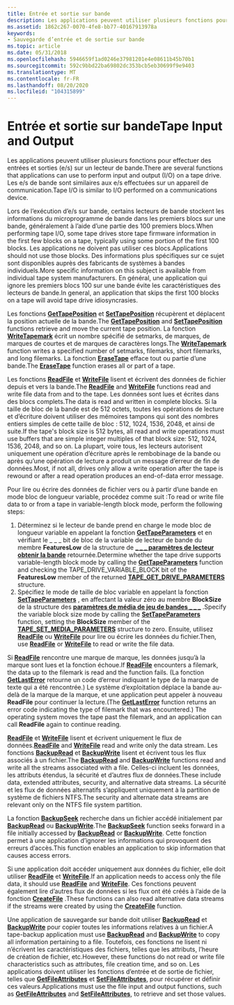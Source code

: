 ```yaml
---
title: Entrée et sortie sur bande
description: Les applications peuvent utiliser plusieurs fonctions pour effectuer des entrées et sorties (e/s) sur un lecteur de bande. Les e/s de bande sont similaires aux e/s effectuées sur un appareil de communication.
ms.assetid: 1862c267-0070-4fe8-bb77-40167913978a
keywords:
- Sauvegarde d’entrée et de sortie sur bande
ms.topic: article
ms.date: 05/31/2018
ms.openlocfilehash: 5946659f1ad0246e37981201e4e08611b45b70b1
ms.sourcegitcommit: 592c9bbd22ba69802dc353bcb5eb30699f9e9403
ms.translationtype: MT
ms.contentlocale: fr-FR
ms.lasthandoff: 08/20/2020
ms.locfileid: "104315899"
---
```

# <a name="tape-input-and-output"></a><span data-ttu-id="fc29e-105">Entrée et sortie sur bande</span><span class="sxs-lookup"><span data-stu-id="fc29e-105">Tape Input and Output</span></span>

<span data-ttu-id="fc29e-106">Les applications peuvent utiliser plusieurs fonctions pour effectuer des entrées et sorties (e/s) sur un lecteur de bande.</span><span class="sxs-lookup"><span data-stu-id="fc29e-106">There are several functions that applications can use to perform input and output (I/O) on a tape drive.</span></span> <span data-ttu-id="fc29e-107">Les e/s de bande sont similaires aux e/s effectuées sur un appareil de communication.</span><span class="sxs-lookup"><span data-stu-id="fc29e-107">Tape I/O is similar to I/O performed on a communications device.</span></span>

<span data-ttu-id="fc29e-108">Lors de l’exécution d’e/s sur bande, certains lecteurs de bande stockent les informations du microprogramme de bande dans les premiers blocs sur une bande, généralement à l’aide d’une partie des 100 premiers blocs.</span><span class="sxs-lookup"><span data-stu-id="fc29e-108">When performing tape I/O, some tape drives store tape firmware information in the first few blocks on a tape, typically using some portion of the first 100 blocks.</span></span> <span data-ttu-id="fc29e-109">Les applications ne doivent pas utiliser ces blocs.</span><span class="sxs-lookup"><span data-stu-id="fc29e-109">Applications should not use those blocks.</span></span> <span data-ttu-id="fc29e-110">Des informations plus spécifiques sur ce sujet sont disponibles auprès des fabricants de systèmes à bandes individuels.</span><span class="sxs-lookup"><span data-stu-id="fc29e-110">More specific information on this subject is available from individual tape system manufacturers.</span></span> <span data-ttu-id="fc29e-111">En général, une application qui ignore les premiers blocs 100 sur une bande évite les caractéristiques des lecteurs de bande.</span><span class="sxs-lookup"><span data-stu-id="fc29e-111">In general, an application that skips the first 100 blocks on a tape will avoid tape drive idiosyncrasies.</span></span>

<span data-ttu-id="fc29e-112">Les fonctions [**GetTapePosition**](/windows/desktop/api/Winbase/nf-winbase-gettapeposition) et [**SetTapePosition**](/windows/desktop/api/Winbase/nf-winbase-settapeposition) récupèrent et déplacent la position actuelle de la bande.</span><span class="sxs-lookup"><span data-stu-id="fc29e-112">The [**GetTapePosition**](/windows/desktop/api/Winbase/nf-winbase-gettapeposition) and [**SetTapePosition**](/windows/desktop/api/Winbase/nf-winbase-settapeposition) functions retrieve and move the current tape position.</span></span> <span data-ttu-id="fc29e-113">La fonction [**WriteTapemark**](/windows/desktop/api/Winbase/nf-winbase-writetapemark) écrit un nombre spécifié de setmarks, de marques, de marques de courtes et de marques de caractères longs.</span><span class="sxs-lookup"><span data-stu-id="fc29e-113">The [**WriteTapemark**](/windows/desktop/api/Winbase/nf-winbase-writetapemark) function writes a specified number of setmarks, filemarks, short filemarks, and long filemarks.</span></span> <span data-ttu-id="fc29e-114">La fonction [**EraseTape**](/windows/desktop/api/Winbase/nf-winbase-erasetape) efface tout ou partie d’une bande.</span><span class="sxs-lookup"><span data-stu-id="fc29e-114">The [**EraseTape**](/windows/desktop/api/Winbase/nf-winbase-erasetape) function erases all or part of a tape.</span></span>

<span data-ttu-id="fc29e-115">Les fonctions [**ReadFile**](/windows/desktop/api/fileapi/nf-fileapi-readfile) et [**WriteFile**](/windows/desktop/api/fileapi/nf-fileapi-writefile) lisent et écrivent des données de fichier depuis et vers la bande.</span><span class="sxs-lookup"><span data-stu-id="fc29e-115">The [**ReadFile**](/windows/desktop/api/fileapi/nf-fileapi-readfile) and [**WriteFile**](/windows/desktop/api/fileapi/nf-fileapi-writefile) functions read and write file data from and to the tape.</span></span> <span data-ttu-id="fc29e-116">Les données sont lues et écrites dans des blocs complets.</span><span class="sxs-lookup"><span data-stu-id="fc29e-116">The data is read and written in complete blocks.</span></span> <span data-ttu-id="fc29e-117">Si la taille de bloc de la bande est de 512 octets, toutes les opérations de lecture et d’écriture doivent utiliser des mémoires tampons qui sont des nombres entiers simples de cette taille de bloc : 512, 1024, 1536, 2048, et ainsi de suite.</span><span class="sxs-lookup"><span data-stu-id="fc29e-117">If the tape's block size is 512 bytes, all read and write operations must use buffers that are simple integer multiples of that block size: 512, 1024, 1536, 2048, and so on.</span></span> <span data-ttu-id="fc29e-118">La plupart, voire tous, les lecteurs autorisent uniquement une opération d’écriture après le rembobinage de la bande ou après qu’une opération de lecture a produit un message d’erreur de fin de données.</span><span class="sxs-lookup"><span data-stu-id="fc29e-118">Most, if not all, drives only allow a write operation after the tape is rewound or after a read operation produces an end-of-data error message.</span></span>

<span data-ttu-id="fc29e-119">Pour lire ou écrire des données de fichier vers ou à partir d’une bande en mode bloc de longueur variable, procédez comme suit :</span><span class="sxs-lookup"><span data-stu-id="fc29e-119">To read or write file data to or from a tape in variable-length block mode, perform the following steps:</span></span>

1.  <span data-ttu-id="fc29e-120">Déterminez si le lecteur de bande prend en charge le mode bloc de longueur variable en appelant la fonction [**GetTapeParameters**](/windows/desktop/api/Winbase/nf-winbase-gettapeparameters) et en vérifiant le \_ \_ \_ bit de bloc de la variable de lecteur de bande du membre **FeaturesLow** de la structure de [**\_ \_ \_ paramètres de lecteur obtenir la bande**](/windows/desktop/api/Winnt/ns-winnt-tape_get_drive_parameters) retournée.</span><span class="sxs-lookup"><span data-stu-id="fc29e-120">Determine whether the tape drive supports variable-length block mode by calling the [**GetTapeParameters**](/windows/desktop/api/Winbase/nf-winbase-gettapeparameters) function and checking the TAPE\_DRIVE\_VARIABLE\_BLOCK bit of the **FeaturesLow** member of the returned [**TAPE\_GET\_DRIVE\_PARAMETERS**](/windows/desktop/api/Winnt/ns-winnt-tape_get_drive_parameters) structure.</span></span>
2.  <span data-ttu-id="fc29e-121">Spécifiez le mode de taille de bloc variable en appelant la fonction [**SetTapeParameters**](/windows/desktop/api/Winbase/nf-winbase-settapeparameters) , en affectant la valeur zéro au membre **BlockSize** de la structure des [**paramètres de média de jeu de bandes \_ \_ \_**](/windows/desktop/api/Winnt/ns-winnt-tape_set_media_parameters) .</span><span class="sxs-lookup"><span data-stu-id="fc29e-121">Specify the variable block size mode by calling the [**SetTapeParameters**](/windows/desktop/api/Winbase/nf-winbase-settapeparameters) function, setting the **BlockSize** member of the [**TAPE\_SET\_MEDIA\_PARAMETERS**](/windows/desktop/api/Winnt/ns-winnt-tape_set_media_parameters) structure to zero.</span></span> <span data-ttu-id="fc29e-122">Ensuite, utilisez [**ReadFile**](/windows/desktop/api/fileapi/nf-fileapi-readfile) ou [**WriteFile**](/windows/desktop/api/fileapi/nf-fileapi-writefile) pour lire ou écrire les données du fichier.</span><span class="sxs-lookup"><span data-stu-id="fc29e-122">Then, use [**ReadFile**](/windows/desktop/api/fileapi/nf-fileapi-readfile) or [**WriteFile**](/windows/desktop/api/fileapi/nf-fileapi-writefile) to read or write the file data.</span></span>

<span data-ttu-id="fc29e-123">Si [**ReadFile**](/windows/desktop/api/fileapi/nf-fileapi-readfile) rencontre une marque de marque, les données jusqu’à la marque sont lues et la fonction échoue.</span><span class="sxs-lookup"><span data-stu-id="fc29e-123">If [**ReadFile**](/windows/desktop/api/fileapi/nf-fileapi-readfile) encounters a filemark, the data up to the filemark is read and the function fails.</span></span> <span data-ttu-id="fc29e-124">(La fonction [**GetLastError**](/windows/desktop/api/errhandlingapi/nf-errhandlingapi-getlasterror) retourne un code d’erreur indiquant le type de la marque de texte qui a été rencontrée.) Le système d’exploitation déplace la bande au-delà de la marque de la marque, et une application peut appeler à nouveau **ReadFile** pour continuer la lecture.</span><span class="sxs-lookup"><span data-stu-id="fc29e-124">(The [**GetLastError**](/windows/desktop/api/errhandlingapi/nf-errhandlingapi-getlasterror) function returns an error code indicating the type of filemark that was encountered.) The operating system moves the tape past the filemark, and an application can call **ReadFile** again to continue reading.</span></span>

<span data-ttu-id="fc29e-125">[**ReadFile**](/windows/desktop/api/fileapi/nf-fileapi-readfile) et [**WriteFile**](/windows/desktop/api/fileapi/nf-fileapi-writefile) lisent et écrivent uniquement le flux de données.</span><span class="sxs-lookup"><span data-stu-id="fc29e-125">[**ReadFile**](/windows/desktop/api/fileapi/nf-fileapi-readfile) and [**WriteFile**](/windows/desktop/api/fileapi/nf-fileapi-writefile) read and write only the data stream.</span></span> <span data-ttu-id="fc29e-126">Les fonctions [**BackupRead**](/windows/desktop/api/Winbase/nf-winbase-backupread) et [**BackupWrite**](/windows/desktop/api/Winbase/nf-winbase-backupwrite) lisent et écrivent tous les flux associés à un fichier.</span><span class="sxs-lookup"><span data-stu-id="fc29e-126">The [**BackupRead**](/windows/desktop/api/Winbase/nf-winbase-backupread) and [**BackupWrite**](/windows/desktop/api/Winbase/nf-winbase-backupwrite) functions read and write all the streams associated with a file.</span></span> <span data-ttu-id="fc29e-127">Celles-ci incluent les données, les attributs étendus, la sécurité et d’autres flux de données.</span><span class="sxs-lookup"><span data-stu-id="fc29e-127">These include data, extended attributes, security, and alternative data streams.</span></span> <span data-ttu-id="fc29e-128">La sécurité et les flux de données alternatifs s’appliquent uniquement à la partition de système de fichiers NTFS.</span><span class="sxs-lookup"><span data-stu-id="fc29e-128">The security and alternate data streams are relevant only on the NTFS file system partition.</span></span>

<span data-ttu-id="fc29e-129">La fonction [**BackupSeek**](/windows/desktop/api/Winbase/nf-winbase-backupseek) recherche dans un fichier accédé initialement par [**BackupRead**](/windows/desktop/api/Winbase/nf-winbase-backupread) ou [**BackupWrite**](/windows/desktop/api/Winbase/nf-winbase-backupwrite).</span><span class="sxs-lookup"><span data-stu-id="fc29e-129">The [**BackupSeek**](/windows/desktop/api/Winbase/nf-winbase-backupseek) function seeks forward in a file initially accessed by [**BackupRead**](/windows/desktop/api/Winbase/nf-winbase-backupread) or [**BackupWrite**](/windows/desktop/api/Winbase/nf-winbase-backupwrite).</span></span> <span data-ttu-id="fc29e-130">Cette fonction permet à une application d’ignorer les informations qui provoquent des erreurs d’accès.</span><span class="sxs-lookup"><span data-stu-id="fc29e-130">This function enables an application to skip information that causes access errors.</span></span>

<span data-ttu-id="fc29e-131">Si une application doit accéder uniquement aux données du fichier, elle doit utiliser [**ReadFile**](/windows/desktop/api/fileapi/nf-fileapi-readfile) et [**WriteFile**](/windows/desktop/api/fileapi/nf-fileapi-writefile).</span><span class="sxs-lookup"><span data-stu-id="fc29e-131">If an application needs to access only the file data, it should use [**ReadFile**](/windows/desktop/api/fileapi/nf-fileapi-readfile) and [**WriteFile**](/windows/desktop/api/fileapi/nf-fileapi-writefile).</span></span> <span data-ttu-id="fc29e-132">Ces fonctions peuvent également lire d’autres flux de données si les flux ont été créés à l’aide de la fonction [**CreateFile**](/windows/desktop/api/fileapi/nf-fileapi-createfilea) .</span><span class="sxs-lookup"><span data-stu-id="fc29e-132">These functions can also read alternative data streams if the streams were created by using the [**CreateFile**](/windows/desktop/api/fileapi/nf-fileapi-createfilea) function.</span></span>

<span data-ttu-id="fc29e-133">Une application de sauvegarde sur bande doit utiliser [**BackupRead**](/windows/desktop/api/Winbase/nf-winbase-backupread) et [**BackupWrite**](/windows/desktop/api/Winbase/nf-winbase-backupwrite) pour copier toutes les informations relatives à un fichier.</span><span class="sxs-lookup"><span data-stu-id="fc29e-133">A tape-backup application must use [**BackupRead**](/windows/desktop/api/Winbase/nf-winbase-backupread) and [**BackupWrite**](/windows/desktop/api/Winbase/nf-winbase-backupwrite) to copy all information pertaining to a file.</span></span> <span data-ttu-id="fc29e-134">Toutefois, ces fonctions ne lisent ni n’écrivent les caractéristiques des fichiers, telles que les attributs, l’heure de création de fichier, etc.</span><span class="sxs-lookup"><span data-stu-id="fc29e-134">However, these functions do not read or write file characteristics such as attributes, file creation time, and so on.</span></span> <span data-ttu-id="fc29e-135">Les applications doivent utiliser les fonctions d’entrée et de sortie de fichier, telles que [**GetFileAttributes**](/windows/desktop/api/fileapi/nf-fileapi-getfileattributesa) et [**SetFileAttributes**](/windows/desktop/api/fileapi/nf-fileapi-setfileattributesa), pour récupérer et définir ces valeurs.</span><span class="sxs-lookup"><span data-stu-id="fc29e-135">Applications must use the file input and output functions, such as [**GetFileAttributes**](/windows/desktop/api/fileapi/nf-fileapi-getfileattributesa) and [**SetFileAttributes**](/windows/desktop/api/fileapi/nf-fileapi-setfileattributesa), to retrieve and set those values.</span></span>

 

 